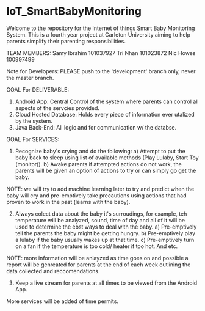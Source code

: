 # IoT_SmartBabyMonitoring

Welcome to the repository for the Internet of things Smart Baby Monitoring System. This is a fourth year project at Carleton University aiming to help parents simplify their parenting responsibilities. 

TEAM MEMBERS:
Samy Ibrahim 101037927
Tri Nhan 101023872
Nic Howes 100997499

Note for Developers:
PLEASE push to the 'development' branch only, never the master branch. 

GOAL For DELIVERABLE:
1) Android App: Central Control of the system where parents can control all aspects of the servcies provided.
2) Cloud Hosted Database: Holds every piece of information ever utalized by the system.
3) Java Back-End: All logic and for communication w/ the databse. 

GOAL For SERVICES:
1) Recognize baby's crying and do the following:
  a) Attempt to put the baby back to sleep using list of available methods (Play Lulaby, Start Toy (monitor)).
  b) Awake parents if attempted actions do not work, the parents will be given an option of actions to try or can simply go get the baby.
  
  NOTE: we will try to add machine learning later to try and predict when the baby will cry and pre-emptively take precautions using actions that had proven to work in the past (learns with the baby). 
  
2) Always colect data about the baby it's surroudings, for example, teh temperature will be analyzed, sound, time of day and all of it will be used to determine the ebst ways to deal with the baby.
  a) Pre-emptively tell the parents the baby might be getting hungry.
  b) Pre-emptively play a lulaby if the baby usually wakes up at that time.
  c) Pre-emptively turn on a fan if the temperature is too cold/ heater if too hot. And etc. 
  
  NOTE: more information will be anlayzed as time goes on and possible a report will be genreated for parents at the end of each week outlining the data collected and reccomendations. 
  
3) Keep a live stream for parents at all times to be viewed from the Android App. 

More services will be added of time permits. 

